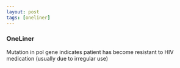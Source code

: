 ```yaml
---
layout: post
tags: [oneliner]
---
```



### OneLiner

Mutation in pol gene indicates patient has become resistant to HIV medication (usually due to irregular use)
